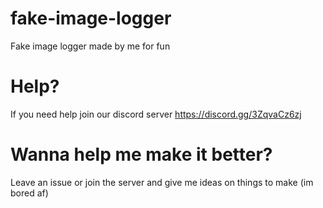 # fake-image-logger
Fake image logger made by me for fun

# Help?
If you need help join our discord server
https://discord.gg/3ZqvaCz6zj

# Wanna help me make it better?
Leave an issue or join the server and give me ideas on things to make
(im bored af)

